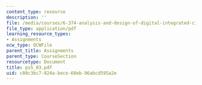 ```yaml
---
content_type: resource
description: ''
file: /media/courses/6-374-analysis-and-design-of-digital-integrated-circuits-fall-2003/c80c3bc7824abece60eb96abcd595a2e_ps5_03.pdf
file_type: application/pdf
learning_resource_types:
- Assignments
ocw_type: OCWFile
parent_title: Assignments
parent_type: CourseSection
resourcetype: Document
title: ps5_03.pdf
uid: c80c3bc7-824a-bece-60eb-96abcd595a2e
---
```

